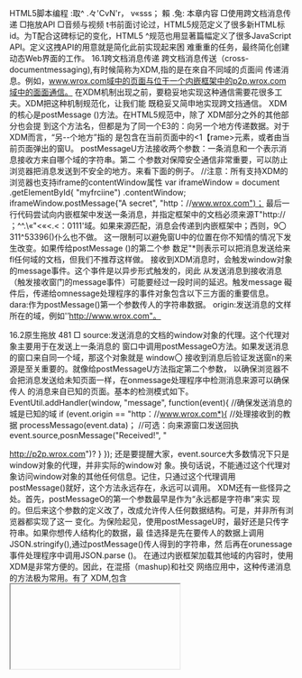 HTML5脚本编程
:取^
.々'CvN'r，
v«sss；
賴
.兔:
本章内容
□使用跨文档消息传递 □拖放API
□音频与视频
t书前面讨论过，HTML5规范定义了很多新HTML标id。为T配合这碑标记的变化，HTML5 ^规范也用显著篇幅定义了很多JavaScript API。定义这拽API的用意就是简化此前实现起来困 难重重的任务，最终简化创建动态Web界面的工作。
16.1跨文档消息传递
跨文档消息传送（cross-documentmessaging),有时候简称为XDM,指的是在來自不同域的贞面间 传递消息。例如，www.wrox.com域中的页面与位于一个内嵌框架中的p2p.wrox.com域中的面面通信。 在XDM机制出现之前，要稳妥地实现这种通信需要花很多工夫。XDM把这种机制规范化，让我们能
既稳妥又简申地实现跨文挡通信。
XDM的核心是postMessage ()方法。在HTML5规范中，除了 XDM部分之外的其他部分也会提 到这个方法名，但都是为了同一个E3的：向另一个地方传递数据。对于XDM而言，“另--个地方”指的 是包含在当前页面中的<1【rame>元素，或者由当前页面弹出的窗U。
postMessageU方法接收两个参数：一条消息和一个表示消息接收方来自哪个域的字符串。第二 个参数对保障安仝通信非常重要，可以防止浏览器把消息发送到不安全的地方。来看下面的例子。
//注意：所有支持XDM的浏览器也支持iframe的contentWindow属性
var iframeWindow = document .getElementById{ "myfrciine") .contentWindow;
iframeWindow.postMessage{"A secret", "http：//www.wrox.com")；
最后一行代码尝试向内嵌框架中发送一条消息，并指定框架中的文档必须来源T"http:// ；^^.\«"<«<.<：0111'域。如果来源匹配，消息会传递到内嵌框架中；西则，9〇311^53396()仆么也不做。 这一限制可以避免窗U中的位置在你不知情的情况下发生改变。如果传给postMessage ()的第二个参 数足"*则表示可以把消息发送给来fl任何域的文档，但我们不推荐这样做。
接收到XDM消息时，会触发window对象的message事件。这个亊件是以异步形式触发的，闵此 从发送消息到接收消息（触发接收窗门的message事件）可能要经过一段时间的延迟。触发message 礙件后，传递给omnessage处理程序的事件对象包含以下三方面的重要信息。
dara:作为postMessage()第一个参数传人的字符串数据。
origin:发送消息的文样所在的域，例如'’http://www.wrox.com"。

16.2原生拖放 481
□ source:发送消息的文档的window对象的代理。这个代理对象主要用于在发送上一条消息的 窗口中调用postMessageO方法。如果发送消息的窗口来自同一个域，那这个对象就是 window〇
接收到消息后验证发送窗n的来源是至关重要的。就像给postMessageU方法指定第二个参数， 以确保浏览器不会把消息发送给未知页面一样，在onmessage处理程序中检测消息来源可以确保传人 的消息来自已知的页面。基本的检测模式如下。
EventUtil.addHandler(window, "message", function(event){
//确保发送消息的城是已知的域
if (event.origin == "http：//www.wrox.com*){
//处理接收到的教据 processMessago(event.data)；
//可选：向来源窗口发送回执
event.source,posnMessage("Received!", "

http://p2p.wrox.com")?
}
});
还是要提醒大家，event.source大多数情况下只是window对象的代理，并非实际的window对 象。换句话说，不能通过这个代理对象访问window对象的其他任何信息。记住，只通过这个代理调用 postMessage()就好，这个方法永远存在，永远可以调用。
XDM还有一些怪异之处。首先，postMessageO的第一个参数最早是作为“永远都是字符串”来实 现的。但后来这个参数的定义改了，改成允许传人任何数据结构。可是，并非所有浏览器都实现了这一 变化。为保险起见，使用postMessageU时，最好还是只传字符串。如果你想传人结构化的数据，最 佳选择是先在要传人的数据上调用JSON.stringify(),通过postMessage()传人得到的字符串，然 后再在orunessage事件处理程序中调用JSON.parse ()。
在通过内嵌框架加载其他域的内容时，使用XDM是非常方便的。因此，在混搭（mashup)和社交 网络应用中，这种传递消息的方法极为常用。有了 XDM,包含<iframe>的页面可以确保自身不受恶意 内容的侵扰，因为它只通过XDM与嵌人的框架通信。而XDM也可以在来自相同域的页面间使用。
支持 XDM 的浏览器有丨E8+、Firefox3.5+、Safari 4+、Opera、Chrome、iOS 版 Safari 及 Android 版 WebKit。XDM已经作为一个规范独立出来，现在它的名字叫Web Messaging,官方页面是 ht^)：//dev.w3.oiig/htmI5/postnisg/0
16.2原生拖放
最早在网页中引人JavaScript拖放功能的是丨E4。当时，网页中只有两种对象可以拖放：图像和某 些文本。拖动图像时，把鼠标放在图像上，按住鼠标不放就可以拖动它。拖动文本时，要先选中文本， 然后可以像拖动图像--样拖动被选中的文本。在IE4中，唯一有效的放置目标是文本框。到了 IE5,拖 放功能得到扩展，添加了新的事件，而且几乎网页中的任何元素都可以作为放置H标。1E5.5更进一步， 让网页中的任何元素都可以拖放。（丨E6同样也支持这些功能。）HTML5以IE的实例为基础制定拖放 规范。Firefox3.5、88丨^3+和（：111〇11«也根据10'1^5规范实现广原生拖放功能。
说到拖放，最有意思的恐怕就是能够在框架间、窗口间，甚至在应用间拖放网页元素了。浏览器对 拖放的支持为实现这些功能提供了便利。

482 第16幸HTML5脚本编程
16.2.1拖放事件
通过拖放事件，可以控制拖放相关的各个方面。其中最关键的地方在于确定哪里发生了拖放事件， 有些事件是在被拖动的元索上触发的，而冇些事件是在放置目标上触发的。拖动某元素时，将依次触发 下列亊件：
dragstart
drag
dragend
按下鼠标键并开始移动鼠标时，会在被拖放的元素h触发dragstart事件。此时光标变成“不能放” 符号（阒环中有一条反斜线），表示不能把元素放到自己上面。拖动开始时，可以通过ondragstart 事件处理程序来运行JavaScript代码。
触发dragstart事件后，随即会触发dr3g事件，而且在元素被拖动期间会持续触发该事件。这 个事件与mousemove事件相似，在鼠标移动过程中，mousemove事件也会持续发生。当拖动停止时（无 论是把元素放到了有效的放置目标，还是放到了无效的放置目标上），会触发dragend事件。
上述三个事件的H标都是被拖动的元索。默认情况下，浏览器不会在拖动期间改变被拖动元素的外 观，但你可以自己修改。不过，大多数浏览器会为正被拖动的元素创建一个半透明的副本，这个副本始 终跟随者光标移动。
当某个元素被拖动到一个有效的放置目标上时，下列事件会依次发生：
dragenter
dragover
dragleave 或 drop
只要有元素被拖动到放置目标上，就会触发dragenter事件（类似于mouseover事件)。紧随其 后的是dmgover事件，而且在被拖动的元素还在放置口标的范围内移动时，就会持续触发该事件。如 果兀素被拖出了放置H标，dragover事件不再发生，但会触发dragleave事件（类似于mouseout 事件)。如果元素被放到了放置目标中，则会触发drop事件而不是dragleave亊件。上述三个事件的 目标都是作为放置目标的元素。
16.2.2自定义放置目标
在拖动元素经过某些无效放置目标时，可以看到一种特殊的光标（圆环中有一条反斜线），表示不 能放置。虽然所有元索都支持放置目标事件，但这些元素默认是不允许放置的。如果拖动元素经过不允 许放罝的元素，无论用户如何操作，都不会发生drop事件。不过，你可以把任何元素变成有效的放置 B标.方法是重写dragenter和dragover事件的默认行为。例如，假设有•-个仍为1'droptarget11 的<div>元素，可以用如下代码将它变成一个放置目标。
var droptarget = document.getElementByld("droptarget")；
EventUtil.addJiandler(droptarget, "dragover", function(event){
EventUtil.proventDefault(event)；
}»;
EventUtil.addHandler(droptarget, "dragenter", function(evcnL){
EventUtil.preventDefault(event);
}>； *

16.2原生拖放 483
以上代码执行后，你就会发现当拖动聍元素移动到放置目标上时，光标变成了允许放置的符号。当 然，释放鼠标也会触发drop事件。
在Firefox 3.5+中，放置事件的默认行为是打开被放到放置目标上的URL。换句话说，如果是把图 像拖放到放置目标上，页面就会转向图像文件；而如果是把文本拖放到放置目标上，则会导致无效URL 错误。因此，为了让Firefox支持正常的拖放，还要取消drop事件的默认行为，阻止它打开URL:
EventUtil.addHandler(droptarget, "drop", function(event){
EventUtil.preventDefault(event);
))；
dataTransf er 对象
只有简单的拖放而没有数据变化是没有什么用的。为了在拖放操作时实现数据交换，m 5引人了 dataTransfer对象，它是事件对象的一个属性，用于从被拖动元素向放置目标传递字符串格式的数据。 因为它是事件对象的属性，所以只能在拖放事件的事件处理程序中访问dataTransfer对象。在事件 处理程序中，可以使用这个对象的属性和方法来完善拖放功能。目前，HTML5规范草案也收人了 dataTransfer 对象0
dataTransfer对象有两个主要方法：getData()和setData()。不难想象，getDataU可以取 得由setDataU保存的值〇 setData()方法的第一个参数，也是getDataO方法唯一的一个参数，是 —个字符串，表示保存的数据类型，取值为-text•或"URL%如下所示：
"设t和接收文本数据
event.dataTransfer.setData{"text", "some text*); ?var text = event.dataTransfer.getData("text*);
//设置和接收URL
event.dataTransfer.setData(*URL", "

http://www.wrox.com/*)； var url = event .dataTransfer .getData( •CJRL")；
IE只定义了 ■ text"和■ URL •两种有效的数据类型，而HTML5则对此加以扩展,允许指定各种MIME 类型。考虑到向后兼容，HTML5也支持-text•和-URL*,但这两种类型会被映射为-text/plain"和 "text/uri-lisfo
实际上，dataTransfer对象可以为每种MIME类型都保存一个值。换句话说，同时在这个对象 中保存一段文本和一个URL不会有任何问题。不过，保存在dataTransfer对象中的数据只能在drop 事件处理程序中读取。如果在ondrop处理程序中没有读到数据，那就是dataTransfer对象已经被
销毁，数据也丢失了。
在拖动文本框中的文本时，浏览器会调用setDataG方法，将拖动的文本以-text•格式保存在 dataTransfer对象中。类似地，在拖放链接或阁像时，会调用setData()方法并保存URL。然后， 在这些元素被拖放到放置目标时，就可以通过getData ()读到这些数据。当然，作为开发人员，你也 可以在dragstart事件处理程序中调用setDataO,手工保存自己要传输的数据，以便将来使用。
将数据保存为文本和保存为URL是有I?(别的。如果将数据保存为文本格式，那么数据不会得到任 何特殊处理。而如果将数据保存为URL,浏览器会将其当成网页中的链接。换句话说，如果你把它放置 到另一个浏览器窗U中，浏览器就会打开该URL。
Firefox在其第5个版本之前不能正确地将-url”和"text•映射为-text/uri-list"和 •text/plain-。但是却能把"Text”（T大写）映射为_text/plain■。为了更好地在跨浏览器的情况

484 第16章HTML5脚本编程
下从dataTransfer对象取得数据，最好在取得URL数据时检测两个值，而在取得文本数据时使用
"Text"〇
var dataTransfer = event.dataTransfer；
//读取URL
var url = dataTransfer.getData("url") I IdataTransfer.getData{"text/uri-list")；
//读取文本
var text = dataTransfer.getData("Text");
DataTransferExampleQl.htm
注意，一定要把短数据类型放在前面，因为IE 10及之前的版本仍然不支持扩展的MIME类型名， 而它们在遇到无法识别的数据类时，会抛出错误。
dropEffeet 与 effectAllowed
利用dataTransfer对象，可不光是能够传输数据，还能通过它来确定被拖动的元素以及作为放 置目标的元素能够接收什么操作。为此，需要访问dataTransfer对象的两个属性：dropEffect和 effectAlXowed〇
其中，通过dropEffect属性可以知道被拖动的元素能够执行哪种放置行为。这个属性有下列4 个可能的值。
不能把拖动的元素放在这里。这是除文本框之外所有元素的默认值。
"move”：应该把拖动的元素移动到放置目标。
‘icopy":应该把拖动的元素复制到放置目标。
表示放置目标会打开拖动的元素（但拖动的元素必须是一个链接，有URL)。
在把元素拖动到放置目标上时，以上每一个值都会导致光标显示为不同的符号。然而，要怎样实现 光标所指示的动作完全取决于你。换句话说，如果你不介人，没有什么会自动地移动、复制，也不会打 开链接。总之，浏览器只能帮你改变光标的样式，而其他的都要靠你自己来实现。要使用dropEffect 属性，必须在ondragenter事件处理程序中针对放置H标来设置它〇
dropEffect属性只有搭配effectAllowed属性才有用。effectAllowed属性表不允许拖动元 素的哪种dropEf feet, effectAllowed属性可能的值如下。
■uninitialized**:没有给被拖动的兀素设置任何放置行为。
”n〇ne«:被拖动的元素不能有任何行为。
口”copy":只允许值为"copy-W dropEffect。
"link”：只允许值为 **1;11^;_的 dropEffect。
"move":只允许值为"move"的 dropEffect。
口 "copyLirxk":允许值为"。。奴”和” link1•的 dropEffect。
口 _copyMove":允许值为的 dropEffect。
Ml_inkMove’：允许值为"link’和_raove"的 dropEffect:。
"all 允许任意 dropEffect。
必须在ondragstart事件处理程序中设置effectAllowed属性。

16.2原生拖放	485
假设你想允许用户把文本框中的文木拖放到一个<div>元素中。首先，必须将dropEffect和 effectAllowed设S为"move"。但是，由T<div>元素的放置事件的默认行为是什么也不做，所以文 本不可能自动移动。重写这个默认行为，就能从文本框中移走文本。然后你就可以自己编写代码将文本 插人到<<3^>中，这样整个拖放操作就完成j*。如果你将dropSffect和effectAllowed的值设置为 «copy",那就不会ft动移走文本框中的文本。
Firefox5及之前的版本在处理effectAllowed属性时有一个问题，即如果你在 代码中设置了这个属性的值，那不一定会触发drop事件。
16.2.5可拖动
默认情况下，图像、链接和文本是可以拖动的，也就是说，不用额外编写代码，用户就可以拖动它 们。文本只有在被选中的情况下•能拖动，而图像和链接在任何时候都可以拖动。
让其他元素可以拖动也是可能的。HTML5为所有HTML元素规定了一个draggable属性，表 示元素是否可以拖动。图像和链接的draggable属性自动被设置成了 true,而其他元索这个域性 的默认值都是false。要想让其他元素可拖动，或者让图像或链接不能拖动，都可以设置这个属性。 例如：
<!--让这个图像不可以拖动-->
<img src="smile.gif" draggable="false" ait=*Smiley face**>
<!--让这个元素可以拖动-->
<div draggable=*'crue">.. .</div>
支持 draggable 屁性的浏览器有 IE 10+、Firefox 4+、Safari 5+和 Chrome。Opera 11.5 及之前的版 本都不支持HTML5的拖放功能。另外，为了让Firefox支持可拖动属性，还必须添加一个ondragstart: 事件处理程序，并在dataTransfer对象中保存一些信息。
在IE9及更早版本中，通过mousedown事件处理程序调用dragDropU能够让 任何元素可拖动。而在Safari 4及之前版本中，必须额外给相应元素设置CSS样式
-khtml-user-drag： element〇
16.2.6其他成员
HTML5规范规定dataTransf er对象还应该包含下列方法和属性。
addElement (eieinent):为拖动操作添加一个元素。添加这个元素只影响数据（即增加作为拖 动源而响应问调的对象）,不会影响拖动操作时页面元素的外观。在写作本书时，只有Firefox 3.5+ 实现了这个方法。
clearDatW format):淸除以特定格式保存的数据。实现这个方法的浏览器有IE、Firef〇ra3.5+、 Chrome 和 Safari 4+。
setDragImage(eiemejjt, x, y>:指定一幅图像，当拖动发生时，显示在光标下方。这个方

486 第16章 HTML5脚本编程	
法接收的三个参数分別是要显示的HTML元索和光标在阁像中的x、jp坐标。其中，HTML元素 可以是一幅阁像，也可以是其他元素。是图像则显示阁像，是其他元索则显示渲染后的元素。 实现这个方法的浏览器有Hrefox 3.5+、Safari 4+和Chrome。
□ types:当前保存的数据类型。这是一个类似数组的集合，以_text”这样的字符串形式保存着 数据类型。实现这个属性的浏览器有IE10+、Firefox3.5+和Chrome。
16.3媒体元素
随着音频和视频在Web上的迅速流行，大多数提供富媒体内容的站点为了保证跨浏览器兼容性， 不得不选择使用Flash。HTML5新增7两个与媒体相关的标签，让开发人员不必依赖任何插件就能在网 页中嵌人跨浏览器的音频和视频内容。这两个标签就是<311(^〇>和0^360>。
这两个标签除了能U；开发人员方便地嵌人媒体文件之外，都提供了用于实现常用功能的JavaScript API,允许为媒体创建自定义的控件。这两个元素的用法如下。
!--嵌入视酱—>
<video src="conference.mpg" id=(,myVideo0>Video player not available.</video>
<!—嵌入音頻—>
<audic src="song.mp3* id="myAudio">Audio player not available.</audio>
使用这两个元素时，至少要在标签中包含SI：C属性，指向要加载的媒体文件。还可以设S width 和height属性以指定视频播放器的大小，而为poster属性指定图像的UR1可以在加载视频内容期间 显示一幅图像。另外，如果标签中有controls属性，则意味着浏览器应该显示UI控件，以便用户直 接操作媒体。位于开始和结束标签之间的任何内容都将作为后备内容，在浏览器不支持这两个媒体元素 的情况下显示。
因为并非所有浏览器都支持所有媒体格式，所以可以指定多个不同的媒体来源。为此，不用在标签 中指定src属性，而是要像卜面这样使用一或多个<s〇UrCe>元素。
!—嵌入视傾—>
<video id= wmyVideo•>
<source src="conference.wetMn" types■video/webm; codecs*'vp8, vorbis'">
<sourcc src="conference.ogv" type-"video/ogg; codecs= rtheora, vorbis'">
<source src="conference.mpg*>
Video player not available.
</video>
<!—在入音頻-->
<audio id=*ntyAudio">
<sourcc src=*song.ogg" typc=•audio/ogg">
<source src«"song.mp3 * type="audio/mpeg">
Audio player not available.
</audio>
关于视频和音频编解码器的内容超出了本书讨论的范围。作者在此只想告诉大家，不同的浏览器支 持不同的编解码器，w此一般来说指定多种格式的媒体来源是必需的。支持这两个媒体元素的浏览器有 IE9+、Firefox 3.5+、Safari 4+、Opera 10.5+、Chrome、iOS 版 Safari 和 Android版 WebKit。

16.3媒体元素 487
16.3.1属性
<vide〇>W<audi〇>元素都提供了完善的JavaScript接门。下表列出了这两个元素共有的属性，通 过这些属性可以知道媒体的当前状态。
其中很多属性也可以直接在<audi〇：^<vide〇>元素中设置。

488 第16章HTML5脚本编程
16.3.2事件
除了大M屈性之外，这两个媒体元索还可以触发很多事件。这些事件监控着不同的M性的变化，这 些变化可能是媒体播放的结果，也可能是用户操作播放器的结果。下表列出了媒体元素相关的事件。
这些事件之所以如此具体，就是为了让开发人员只使用少景HTML和;JavaScript (与创建Flash影 片相比）即可编写出自定义的音频A视频播放器。
16.3.3自定义媒体播放器
使用<audio>^<video>元素的play (>和pause ()方法，可■以手X控制媒体文件的播放。组合使 用属性、事件和这两个方法，很容易创建一个定义的媒体播放器，如K面的例子所示。

16.3媒体元素	489
<div class=*mediaplayer,'>
<div class="video">
<video id="player" src="movie.mov" poster?mymovie.jpg" width="300" height="200">
Video player not available.
</video>
</div>
<div class=*controls">
<input type=*button" vaLue="Play" id=*video~btn">
<span idss"curcime">0</span>/<span id= "duration">0</span> </div>
</div>
VideoPlayerExampleOl .htfn
以上基本的HTML再加上一些JavaScript就可以变成一个简单的视频播放器。以下就是JavaScript 代码。
//取得元索的引用
var player = document.getElementById("player"), btn = docmnent.getElementById{"video-btn"), curtime = document.getElementById("curtime")/ duration = document.getElementById("duration*)；
//更新播放时间
duration.innerHTML = player.duration;
//为按钮添加事件处理程序
EventUtil.addHandler(btn, "click", function(event){ if (player.paused){ player.play(J； btn.value = "Pause*;
} else {
player.pause()； btn.value = "Play"j
}
});
//定时更新当前时间 setlnterval< function{){
curtime.innerHTML = player.currentTime； 250);
VideoPlayerExampleOh him
以上JavaScript代码给按钮添加了一个事件处理程序，单击它能让视频在暂停时播放，在播放时暂 停。通过<vide〇>元素的load事件处理程序，设置了加载完视频后显示播放时间。最后，设置了一个 计时器，以更新当前显示的时间。你可以进一步扩展这个视频播放器，监听更多事件，利用更多属性。 而同样的代码也可以用于<aUdio>元素，以创建自定义的音频播放器。
16.3.4检测编解码器的支持情况
如前所述，并非所有浏览器都支持<vide〇：^<audi〇>.的所有编解码器，而这基本上就意味着你必 须提供多个媒体来源。不过，也有一个JavaScript API能够检测浏览器是否支持某种格式和编解码器。

490 第16章HTML5脚本编程
这两个媒体元索都宥一个canPlayTypeO方法，该方法接收一种格式/编解码器字符审，返冋 "probably"、"maybe"或""（空字符串）。空字符串是假值，W此可以像下面这样在if语句中使用 canPlayiype():
if (audio.canPlayType{"auaio/mpeg")){
//进一步处理
>
[fifwprot>ablyn和"maybe"都楚真值，因此在if语句的条件测试中〇]*以转换成true。
如果给canPlayTypeO传人r一种MIME类则返回值很可能是"maybe"或空字符串。这是W 为媒体文件本身只不过是荇频或视频的一个容器，而真|卜:决定文件能否播放的还是编码的格式。在同时 传人MIME类玴和编解码器的情况下，可能性就会增加，返W的字符串会变成"probably"。下面来看 几个例子。
var audio = document.getElementByldt"audio-player")；
//很可能"maybe"
if (audio.canPlayType{"audio/mpeg")){
//进一步处理
}
// 可能是 * probably __
if (audio.canPlayType{"audio/ogg? codecs-\-vorbisX""))<
//进一步处理
}
注怠，编解码器必须用引号引起来才行。下表列出了已知的已得到支持的音频格式和编解码器。
当然，也可以使用canPlaylYpeO来检测视频格式。F表列出了已知的已得到支持的音频格式和 编解码器。
16.3.5 Audio 类型
<audi〇>元素还有一个原生的JavaScript构造函数Audio,可以在任何时候播放荇频。从同为DOM 元紊的角度肴，Audio与Image很相似，但Audio不用像Image那样必须插人到文档中。只要创建一

16.4历史状态管理 491
个新实例，并传人音频源文件即可。
var audio = new Audio ("sound.r\p3");
EventUtil.addHandler(audio, "canplaythrough", function(event){ audio.play();
)i;
创建新的Audio实例即可开始F载指定的文件。下载完成后，调用play (>就可以播放音频。
在iOS中，调用playu时会弹出一个对话框，得到用户的许可后才能播放声音。如果想在一段音 频播放后再播放另一段咅频，必须在onfinish亊件处理程序中调用play (>方法。
16.4历史状态管理
历史状态管理是现代Web应用开发中的一个难点。在现代Web应用中，用户的每次操作不一定会 打开--•个全新的页面，W此“后退”和“前进”按钮也就失去了作用，导致用户很难在不同状态间切换。 要解决这个问题，首选使用hashchange事件（第13章曾讨论过)。HTML5通过更新history对象为 管理历史状态提供了方便。
通过hashchange事件，可以知道URL的参数什么时候发生丫变化，即什么时候该有所反应。而 通过状态管理AP丨，能够在不加载新页面的情况下改变浏览器的URL。为此，箝要使用 histcry .pushState (>方法，该方法可以接收三个参数：状态对象、新状态的标题和可选的相对URL。 例如：
history.pushState({name："Nicholas">, "Nicholas' page", "nicholas.html");
执行pushStateO方法后，新的状态信息就会被加人历史状态栈，而浏览器地址栏也会变成新的 相对URI^但是，浏览器并不会真的向服务器发送请求，即使状态改变之后査询location.href也会 返冋与地址栏中相同的地址。另外，第二个参数目前还没有浏览器实现，因此完全可以只传人一个空字 符串，或者一个短标题也可以。而第-个参数则应该尽可能提供初始化页面状态所需的各种信息。
因为pushStateO会创建新的历史状态，所以你会发现“后退”按钮也能使用了。按下“后退” 按钮，会触发window对象的popstate事件p。popstate事件的來件对象有一个state M性，这个 属性就包含着当初以第一个参数传递给pushStateU的状态对象。
EventUtil.addHandler(window, "popstate"# function(event){ var state = event.state； if (state) {	//第一个页面加栽时state为空
processState(state)；
}
>)；
得到这个状态对象后，必须把页而甩罝为状态对象屮的数据表示的状态（因为浏览器不会自动为你 做这拽)。记住，浏览器加载的第一个页面没有状态，因此单击“后退"按钮返回浏览器加载的第一个 页面时，event .state 值为 null。
要更新当前状态，n丨以调用repiaceState(>,传人的参数ijpushstate()的前两个参数相同。 调用这个方法不会在历史状态栈中创建新状态，只会重写3前状态。
①popstate事件发生后，亊件对象中的状态对象（event.state)是当前状态。

492 第16章HTML5脚本编程
history.replaceState({name：*Greg"), "Greg's page-);
支持HTML5历史状态管理的浏览器有Firefox 4+、Safari 5+、Opera 11.5+和Chrome。在Safari和 Chrome中，传递给pushState()或replacestate()的状态对象中不能包含DOM兀素。而Firefox 支持在状态对象中包含DOM元素。Opera还支持一个history.state属性，它返回当前状态的状态 对象。
f
 在使用HTML5的状态管理机制时，请确保使用pushState()创造的每一个“假”
URL,在Web服务器上都有一个真的、实际存在的URL与之对应。否则，单击“刷 新”按钮会导致404错误。
16.5小结
HTML5除了定义了新的标记规则，还定义了一些JavaScript API。这些API是为了让开发人员创建 出更好的、能够与桌面应用媲美的用户界面而设计的。本章讨论了如下API。
□跨文挡消息传递API能够让我们在不降低同源策略安全性的前提下，在来自不同域的文档间传 递消息。
□原生拖放功能让我们可以方便地指定某个元素可拖动，并在操作系统要放置时做出响应。还可 以创建自定义的可拖动元素及放置S标。
□新的媒体元素<311虹〇>和^1扣〇>拥有自己的与音频和视频交互的API。并非所有浏览器支持所 有的媒体格式，因此应该使用canPlayType 〇检査浏览器是否支持特定的格式。
□历史状态管理让我们不必卸载当前页面即可修改浏览器的历史状态栈。有了这种机制，用户就 可以通过“后退”和“前进”按钮在页面状态间切换，而这些状态完全由JavaScript进行控制。

